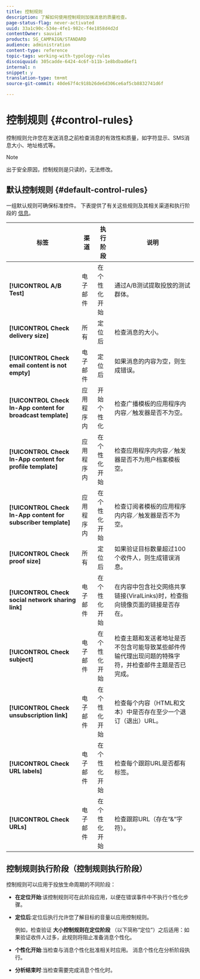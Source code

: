 ```yaml
---
title: 控制规则
description: 了解如何使用控制规则加强消息的质量检查。
page-status-flag: never-activated
uuid: 33a1c90c-534e-4fe1-982c-f4e1858d4d2d
contentOwner: sauviat
products: SG_CAMPAIGN/STANDARD
audience: administration
content-type: reference
topic-tags: working-with-typology-rules
discoiquuid: 305cadde-6424-4c6f-b11b-1e8bdbad6ef1
internal: n
snippet: y
translation-type: tm+mt
source-git-commit: 40de67f4c918b26de6d306ce6af5cb8832741d6f

---
```



# 控制规则 {#control-rules}

控制规则允许您在发送消息之前检查消息的有效性和质量，如字符显示、SMS消息大小、地址格式等。

>[!NOTE]
>
>出于安全原因，控制规则是只读的，无法修改。

## 默认控制规则 {#default-control-rules}

一组默认规则可确保标准控件。 下表提供了有关这些规则及其相关渠道和执行阶段的 [信息](#control-rules-execution-phases)。

| 标签 | 渠道 | 执行阶段 | 说明 |
---------|----------|---------|---------
| **[!UICONTROL A/B Test]** | 电子邮件 | 在个性化开始 | 通过A/B测试提取投放的测试群体。 |
| **[!UICONTROL Check delivery size]** | 所有 | 定位后 | 检查消息的大小。 |
| **[!UICONTROL Check email content is not empty]** | 电子邮件 | 定位后 | 如果消息的内容为空，则生成错误。 |
| **[!UICONTROL Check In-App content for broadcast template]** | 应用程序内 | 开始个性化 | 检查广播模板的应用程序内内容／触发器是否不为空。 |
| **[!UICONTROL Check In-App content for profile template]** | 应用程序内 | 在个性化开始 | 检查应用程序内内容／触发器是否不为用户档案模板空。 |
| **[!UICONTROL Check In-App content for subscriber template]** | 应用程序内 | 在个性化开始 | 检查订阅者模板的应用程序内内容／触发器是否不为空。 |
| **[!UICONTROL Check proof size]** | 所有 | 定位后 | 如果验证目标数量超过100个收件人，则生成错误消息。 |
| **[!UICONTROL Check social network sharing link]** | 电子邮件 | 在个性化开始 | 在内容中包含社交网络共享链接(ViralLinks)时，检查指向镜像页面的链接是否存在。 |
| **[!UICONTROL Check subject]** | 电子邮件 | 在个性化开始 | 检查主题和发送者地址是否不包含可能导致某些邮件传输代理出现问题的特殊字符，并检查邮件主题是否已完成。 |
| **[!UICONTROL Check unsubscription link]** | 电子邮件 | 在个性化开始 | 检查每个内容（HTML和文本）中是否存在至少一个退订（退出）URL。 |
| **[!UICONTROL Check URL labels]** | 电子邮件 | 在个性化开始 | 检查每个跟踪URL是否都有标签。 |
| **[!UICONTROL Check URLs]** | 电子邮件 | 在个性化开始 | 检查跟踪URL（存在“&amp;”字符）。 |

## 控制规则执行阶段（控制规则执行阶段）

控制规则可以应用于投放生命周期的不同阶段：

* **在定位开始**:该控制规则可在此阶段应用，以便在错误事件中不执行个性化步骤。

* **定位后**:定位后执行允许您了解目标的音量以应用控制规则。

   例如，检查验证 **大小控制规则在定位阶段** （以下简称“定位”）之后适用：如果验证收件人过多，此规则将阻止准备消息个性化。

* **个性化开始**:当检查与消息个性化批准相关时应用。 消息个性化在分析阶段执行。

* **分析结束时**:当检查需要完成消息个性化时。
